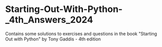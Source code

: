 # Starting-Out-With-Python-_4th_Answers_2024
Contains some solutions to exercises and questions in the book "Starting Out with Python"  by Tony Gaddis - 4th edition
